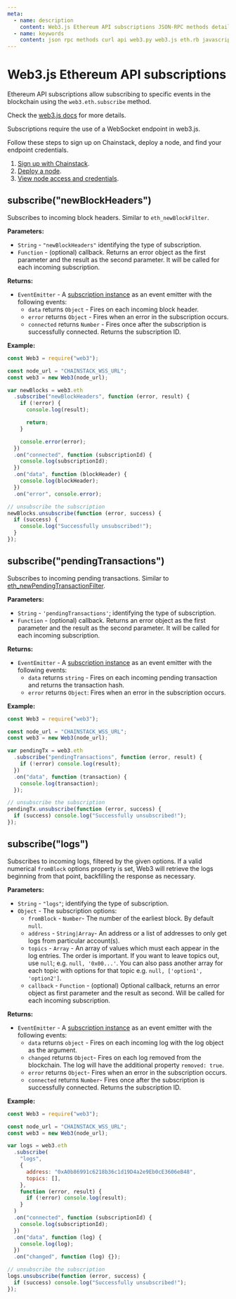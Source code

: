 ```yaml
---
meta:
  - name: description
    content: Web3.js Ethereum API subscriptions JSON-RPC methods details and code examples.
  - name: keywords
    content: json rpc methods curl api web3.py web3.js eth.rb javascript python ruby ethereum
---
```


# Web3.js Ethereum API subscriptions

Ethereum API subscriptions allow subscribing to specific events in the blockchain using the `web3.eth.subscribe` method.

Check the [web3.js docs](https://web3js.readthedocs.io/en/v1.2.11/web3-eth-subscribe.html) for more details.

Subscriptions require the use of a WebSocket endpoint in web3.js.

Follow these steps to sign up on Chainstack, deploy a node, and find your endpoint credentials.

1. <a href="https://console.chainstack.com/user/account/create" target="_blank">Sign up with Chainstack</a>.
1. [Deploy a node](/platform/join-a-public-network).
1. [View node access and credentials](/platform/view-node-access-and-credentials).

## subscribe("newBlockHeaders")

Subscribes to incoming block headers. Similar to `eth_newBlockFilter`.

**Parameters:**

- `String` - `"newBlockHeaders"` identifying the type of subscription.
- `Function` - (optional) callback. Returns an error object as the first parameter and the result as the second parameter. It will be called for each incoming subscription.

**Returns:**

- `EventEmitter` - A [subscription instance](https://web3js.readthedocs.io/en/v1.2.11/web3-eth-subscribe.html#eth-subscription-return) as an event emitter with the following events:
  - `data` returns `Object` - Fires on each incoming block header.
  - `error` returns `Object` - Fires when an error in the subscription occurs.
  - `connected` returns `Number` - Fires once after the subscription is successfully connected. Returns the subscription ID.

**Example:**

```js
const Web3 = require("web3");

const node_url = "CHAINSTACK_WSS_URL";
const web3 = new Web3(node_url);

var newBlocks = web3.eth
  .subscribe("newBlockHeaders", function (error, result) {
    if (!error) {
      console.log(result);

      return;
    }

    console.error(error);
  })
  .on("connected", function (subscriptionId) {
    console.log(subscriptionId);
  })
  .on("data", function (blockHeader) {
    console.log(blockHeader);
  })
  .on("error", console.error);

// unsubscribe the subscription
newBlocks.unsubscribe(function (error, success) {
  if (success) {
    console.log("Successfully unsubscribed!");
  }
});
```

## subscribe("pendingTransactions")

Subscribes to incoming pending transactions. Similar to [eth_newPendingTransactionFilter](/api/ethereum/eth_newpendingtransactionfilter).

**Parameters:**

- `String` - `'pendingTransactions'`; identifying the type of subscription.
- `Function` - (optional) callback. Returns an error object as the first parameter and the result as the second parameter. It will be called for each incoming subscription.

**Returns:**

- `EventEmitter` - A [subscription instance](https://web3js.readthedocs.io/en/v1.2.11/web3-eth-subscribe.html#eth-subscription-return) as an event emitter with the following events:
  - `data` returns `string` - Fires on each incoming pending transaction and returns the transaction hash.
  - `error` returns `Object`: Fires when an error in the subscription occurs.

**Example:**

```js
const Web3 = require("web3");

const node_url = "CHAINSTACK_WSS_URL";
const web3 = new Web3(node_url);

var pendingTx = web3.eth
  .subscribe("pendingTransactions", function (error, result) {
    if (!error) console.log(result);
  })
  .on("data", function (transaction) {
    console.log(transaction);
  });

// unsubscribe the subscription
pendingTx.unsubscribe(function (error, success) {
  if (success) console.log("Successfully unsubscribed!");
});
```

## subscribe("logs")

Subscribes to incoming logs, filtered by the given options. If a valid numerical `fromBlock` options property is set, Web3 will retrieve the logs beginning from that point, backfilling the response as necessary.

**Parameters:**

- `String` - `"logs"`; identifying the type of subscription.
- `Object` - The subscription options:
  - `fromBlock` - `Number`- The number of the earliest block. By default `null`.
  - `address` - `String|Array`- An address or a list of addresses to only get logs from particular account(s).
  - `topics` - `Array` - An array of values which must each appear in the log entries. The order is important. If you want to leave topics out, use `null`; e.g. `null, '0x00...'`. You can also pass another array for each topic with options for that topic e.g. `null, ['option1', 'option2']`.
  - `callback` - `Function` - (optional) Optional callback, returns an error object as first parameter and the result as second. Will be called for each incoming subscription.

**Returns:**

- `EventEmitter` - A [subscription instance](https://web3js.readthedocs.io/en/v1.2.11/web3-eth-subscribe.html#eth-subscription-return) as an event emitter with the following events:
  - `data` returns `object` - Fires on each incoming log with the log object as the argument.
  - `changed` returns `Object`- Fires on each log removed from the blockchain. The log will have the additional property `removed: true`.
  - `error` returns `Object`- Fires when an error in the subscription occurs.
  - `connected` returns `Number`- Fires once after the subscription is successfully connected. Returns the subscription ID.

**Example:**

```js
const Web3 = require("web3");

const node_url = "CHAINSTACK_WSS_URL";
const web3 = new Web3(node_url);

var logs = web3.eth
  .subscribe(
    "logs",
    {
      address: "0xA0b86991c6218b36c1d19D4a2e9Eb0cE3606eB48",
      topics: [],
    },
    function (error, result) {
      if (!error) console.log(result);
    }
  )
  .on("connected", function (subscriptionId) {
    console.log(subscriptionId);
  })
  .on("data", function (log) {
    console.log(log);
  })
  .on("changed", function (log) {});

// unsubscribe the subscription
logs.unsubscribe(function (error, success) {
  if (success) console.log("Successfully unsubscribed!");
});
```

